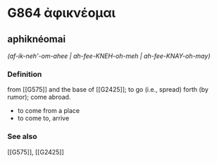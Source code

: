 # G864 ἀφικνέομαι

## aphiknéomai

_(af-ik-neh'-om-ahee | ah-fee-KNEH-oh-meh | ah-fee-KNAY-oh-may)_

### Definition

from [[G575]] and the base of [[G2425]]; to go (i.e., spread) forth (by rumor); come abroad.

- to come from a place
- to come to, arrive

### See also

[[G575]], [[G2425]]

